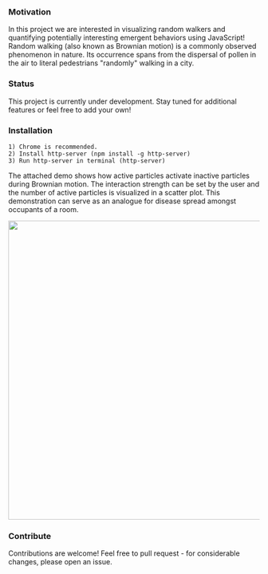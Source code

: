 ### Motivation
In this project we are interested in visualizing random walkers and quantifying potentially interesting emergent behaviors using JavaScript! Random walking (also known as Brownian motion) is a commonly observed phenomenon in nature. Its occurrence spans from the dispersal of pollen in the air to literal pedestrians "randomly" walking in a city.

### Status
This project is currently under development. Stay tuned for additional features or feel free to add your own!

### Installation
```terminal
1) Chrome is recommended. 
2) Install http-server (npm install -g http-server)
3) Run http-server in terminal (http-server)
```
The attached demo shows how active particles activate inactive particles during Brownian motion. The interaction strength can be set by the user and the number of active particles is visualized in a scatter plot. This demonstration can serve as an analogue for disease spread amongst occupants of a room. 

<img src="https://github.com/mehmaniayaz/random-walk-visual/blob/master/rw_demo.gif" width="600" />

### Contribute
Contributions are welcome! Feel free to pull request - for considerable changes, please open an issue. 
